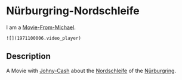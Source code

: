 # Nürburgring-Nordschleife

I am a [Movie-From-Michael](1111.md).

```
![](1971100006.video_player)
```

## Description

A Movie with [Johny-Cash](70000118.md) about the [Nordschleife](270220003.md) of the [Nürburgring](270220002.md).
